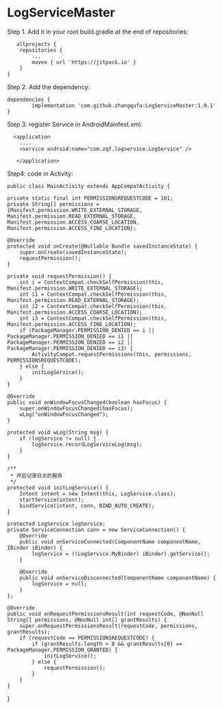 # LogServiceMaster
Step 1. Add it in your root build.gradle at the end of repositories:

       allprojects {
		repositories {
			...
			maven { url 'https://jitpack.io' }
		}
	}
  
  Step 2. Add the dependency:

  	dependencies {
	        implementation 'com.github.zhangqufa:LogServiceMaster:1.0.1'
	}
  
  Step 3. register Service in AndroidMainfest.xml:
  
	  <application
		....
		<service android:name="com.zqf.logservice.LogService" />

	   </application>
	   
	   
   Step4:  code in  Activity:
   
   	public class MainActivity extends AppCompatActivity {

    private static final int PERMISSIONSREQUESTCODE = 101;
    private String[] permissions = {Manifest.permission.WRITE_EXTERNAL_STORAGE, Manifest.permission.READ_EXTERNAL_STORAGE, Manifest.permission.ACCESS_COARSE_LOCATION, Manifest.permission.ACCESS_FINE_LOCATION};

    @Override
    protected void onCreate(@Nullable Bundle savedInstanceState) {
        super.onCreate(savedInstanceState);
        requestPermission();
    }

    private void requestPermission() {
        int i = ContextCompat.checkSelfPermission(this, Manifest.permission.WRITE_EXTERNAL_STORAGE);
        int i1 = ContextCompat.checkSelfPermission(this, Manifest.permission.READ_EXTERNAL_STORAGE);
        int i2 = ContextCompat.checkSelfPermission(this, Manifest.permission.ACCESS_COARSE_LOCATION);
        int i3 = ContextCompat.checkSelfPermission(this, Manifest.permission.ACCESS_FINE_LOCATION);
        if (PackageManager.PERMISSION_DENIED == i || PackageManager.PERMISSION_DENIED == i1 || PackageManager.PERMISSION_DENIED == i2 || PackageManager.PERMISSION_DENIED == i3) {
            ActivityCompat.requestPermissions(this, permissions, PERMISSIONSREQUESTCODE);
        } else {
            initLogService();
        }
    }

    @Override
    public void onWindowFocusChanged(boolean hasFocus) {
        super.onWindowFocusChanged(hasFocus);
        wLog("onWindowFocusChanged");
    }

    protected void wLog(String msg) {
        if (logService != null) {
            logService.recordLogServiceLog(msg);
        }
    }

    /**
     * 开启记录日志的服务
     */
    protected void initLogService() {
        Intent intent = new Intent(this, LogService.class);
        startService(intent);
        bindService(intent, conn, BIND_AUTO_CREATE);
    }

    protected LogService logService;
    private ServiceConnection conn = new ServiceConnection() {
        @Override
        public void onServiceConnected(ComponentName componentName, IBinder iBinder) {
            logService = ((LogService.MyBinder) iBinder).getService();
        }

        @Override
        public void onServiceDisconnected(ComponentName componentName) {
            logService = null;
        }
    };

    @Override
    public void onRequestPermissionsResult(int requestCode, @NonNull String[] permissions, @NonNull int[] grantResults) {
        super.onRequestPermissionsResult(requestCode, permissions, grantResults);
        if (requestCode == PERMISSIONSREQUESTCODE) {
            if (grantResults.length > 0 && grantResults[0] == PackageManager.PERMISSION_GRANTED) {
                initLogService();
            } else {
                requestPermission();
            }
        }
    }
}
   
